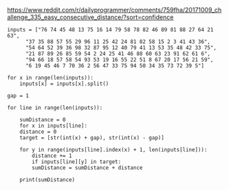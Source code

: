 https://www.reddit.com/r/dailyprogrammer/comments/759fha/20171009_challenge_335_easy_consecutive_distance/?sort=confidence

	inputs = ["76 74 45 48 13 75 16 14 79 58 78 82 46 89 81 88 27 64 21 63",
		  "37 35 88 57 55 29 96 11 25 42 24 81 82 58 15 2 3 41 43 36",
		  "54 64 52 39 36 98 32 87 95 12 40 79 41 13 53 35 48 42 33 75",
		  "21 87 89 26 85 59 54 2 24 25 41 46 88 60 63 23 91 62 61 6",
		  "94 66 18 57 58 54 93 53 19 16 55 22 51 8 67 20 17 56 21 59",
		  "6 19 45 46 7 70 36 2 56 47 33 75 94 50 34 35 73 72 39 5"]

	for x in range(len(inputs)):
	    inputs[x] = inputs[x].split()

	gap = 1

	for line in range(len(inputs)):

	    sumDistance = 0
	    for x in inputs[line]:
		distance = 0
		target = [str(int(x) + gap), str(int(x) - gap)]

		for y in range(inputs[line].index(x) + 1, len(inputs[line])):
		    distance += 1
		    if inputs[line][y] in target:
			sumDistance = sumDistance + distance

	    print(sumDistance)

